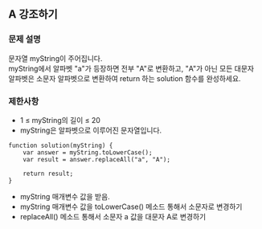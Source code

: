 ## A 강조하기

### 문제 설명
문자열 myString이 주어집니다. <br>
myString에서 알파벳 "a"가 등장하면 전부 "A"로 변환하고, "A"가 아닌 모든 대문자 알파벳은 소문자 알파벳으로 변환하여 return 하는 solution 함수를 완성하세요.

### 제한사항
+ 1 ≤ myString의 길이 ≤ 20
+ myString은 알파벳으로 이루어진 문자열입니다.

```
function solution(myString) {
    var answer = myString.toLowerCase();
    var result = answer.replaceAll("a", "A");
    
    return result;
}
```
+ myString 매개변수 값을 받음.
+ myString 매개변수 값을 toLowerCase() 메소드 통해서 소문자로 변경하기
+ replaceAll() 메소드 통해서 소문자 a 값을 대문자 A로 변경하기
